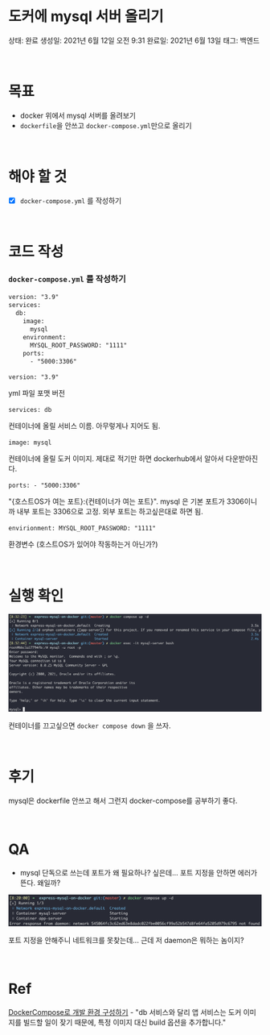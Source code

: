 # 도커에 mysql 서버 올리기

상태: 완료
생성일: 2021년 6월 12일 오전 9:31
완료일: 2021년 6월 13일
태그: 백엔드

</br>

# 목표

- docker 위에서 mysql 서버를 올려보기
- `dockerfile`을 안쓰고 `docker-compose.yml`만으로 올리기

</br>

# 해야 할 것

- [x]  `docker-compose.yml` 를 작성하기

</br>

# 코드 작성

### `docker-compose.yml` 를 작성하기

```docker
version: "3.9"
services:
  db:
    image: 
      mysql
    environment:
      MYSQL_ROOT_PASSWORD: "1111"
    ports:
      - "5000:3306"
```

`version: "3.9"` 

yml 파일 포맷 버전

`services: db`

컨테이너에 올릴 서비스 이름. 아무렇게나 지어도 됨.

`image: mysql`

컨테이너에 올릴 도커 이미지. 제대로 적기만 하면 dockerhub에서 알아서 다운받아진다.

`ports: - "5000:3306"`

"{호스트OS가 여는 포트}:{컨테이너가 여는 포트}". mysql 은 기본 포트가 3306이니까 내부 포트는 3306으로 고정. 외부 포트는 하고싶은대로 하면 됨.

`envirionment: MYSQL_ROOT_PASSWORD: "1111"`

환경변수 (호스트OS가 있어야 작동하는거 아닌가?)

</br>

# **실행 확인**

![result-01](readme/result-01.png)

컨테이너를 끄고싶으면 `docker compose down` 을 쓰자. 

</br>

# 후기

mysql은 dockerfile 안쓰고 해서 그런지 docker-compose를 공부하기 좋다.

</br>

# QA

- mysql 단독으로 쓰는데 포트가 왜 필요하나? 싶은데... 포트 지정을 안하면 에러가 뜬다. 왜일까?

![qa-01](readme/qa-01.png)

포트 지정을 안해주니 네트워크를 못찾는데... 근데 저 daemon은 뭐하는 놈이지?

</br>

# Ref

[DockerCompose로 개발 환경 구성하기](http://raccoonyy.github.io/docker-usages-for-dev-environment-setup/) - "db 서비스와 달리 앱 서비스는 도커 이미지를 빌드할 일이 잦기 때문에, 특정 이미지 대신 build 옵션을 추가합니다."

</br>